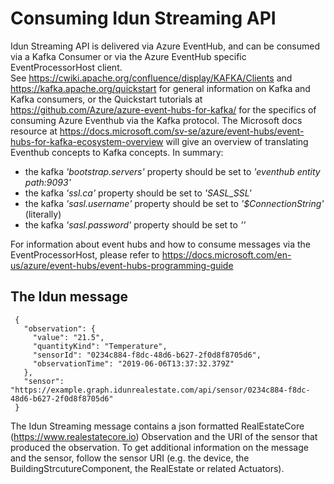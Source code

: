 # Consuming Idun Streaming API
Idun Streaming API is delivered via Azure EventHub, and can be consumed via a Kafka Consumer or via the Azure EventHub specific EventProcessorHost client.  
See https://cwiki.apache.org/confluence/display/KAFKA/Clients and https://kafka.apache.org/quickstart for general information on Kafka and Kafka consumers, or the Quickstart tutorials at https://github.com/Azure/azure-event-hubs-for-kafka/ for the specifics of consuming Azure Eventhub via the Kafka protocol. The Microsoft docs resource at https://docs.microsoft.com/sv-se/azure/event-hubs/event-hubs-for-kafka-ecosystem-overview will give an overview of translating Eventhub concepts to Kafka concepts.
In summary:
* the kafka _'bootstrap.servers'_ property should be set to _'eventhub entity path:9093'_  
* the kafka _'ssl.ca'_ property should be set to _'SASL_SSL'_  
* the kafka _'sasl.username'_ property should be set to _'$ConnectionString'_ (literally)  
* the kafka _'sasl.password'_ property should be set to _'<the connection string>'_  

For information about event hubs and how to consume messages via the EventProcessorHost, please refer to https://docs.microsoft.com/en-us/azure/event-hubs/event-hubs-programming-guide

 ## The Idun message

     {
       "observation": {
         "value": "21.5",
         "quantityKind": "Temperature",
         "sensorId": "0234c884-f8dc-48d6-b627-2f0d8f8705d6",
         "observationTime": "2019-06-06T13:37:32.379Z"
       },
       "sensor": "https://example.graph.idunrealestate.com/api/sensor/0234c884-f8dc-48d6-b627-2f0d8f8705d6"
     }

 The Idun Streaming message contains a json formatted RealEstateCore (https://www.realestatecore.io) Observation and the URI of the sensor that produced the observation. To get additional information on the message and the sensor, follow the sensor URI (e.g. the device, the BuildingStrcutureComponent, the RealEstate or related Actuators).
